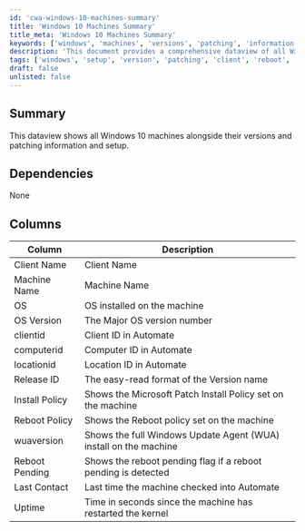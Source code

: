 ```yaml
---
id: 'cwa-windows-10-machines-summary'
title: 'Windows 10 Machines Summary'
title_meta: 'Windows 10 Machines Summary'
keywords: ['windows', 'machines', 'versions', 'patching', 'information']
description: 'This document provides a comprehensive dataview of all Windows 10 machines, detailing their versions, patching information, and setup. It includes various columns that represent critical data points such as OS version, client ID, and reboot policies.'
tags: ['windows', 'setup', 'version', 'patching', 'client', 'reboot', 'uptime']
draft: false
unlisted: false
---
```

## Summary

This dataview shows all Windows 10 machines alongside their versions and patching information and setup.

## Dependencies

None

## Columns

| Column          | Description                                               |
|-----------------|-----------------------------------------------------------|
| Client Name     | Client Name                                              |
| Machine Name    | Machine Name                                             |
| OS              | OS installed on the machine                              |
| OS Version      | The Major OS version number                              |
| clientid        | Client ID in Automate                                    |
| computerid      | Computer ID in Automate                                  |
| locationid      | Location ID in Automate                                  |
| Release ID      | The easy-read format of the Version name                |
| Install Policy   | Shows the Microsoft Patch Install Policy set on the machine |
| Reboot Policy    | Shows the Reboot policy set on the machine               |
| wuaversion      | Shows the full Windows Update Agent (WUA) install on the machine |
| Reboot Pending   | Shows the reboot pending flag if a reboot pending is detected |
| Last Contact     | Last time the machine checked into Automate              |
| Uptime          | Time in seconds since the machine has restarted the kernel |


